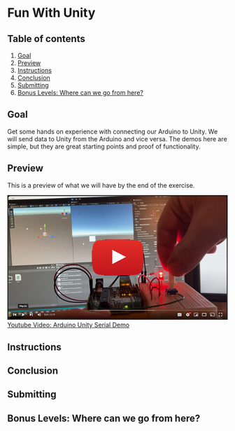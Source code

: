 # Fun With Unity

## Table of contents
1. [Goal](#Goal)
2. [Preview](#Preview)
3. [Instructions](#Instructions)
4. [Conclusion](#Conclusion)
5. [Submitting](#Submitting)
6. [Bonus Levels: Where can we go from here?](#bonus-levels-where-can-we-go-from-here)

## Goal

Get some hands on experience with connecting our Arduino to Unity. We will send data to Unity from the Arduino and vice versa. The demos here are simple, but they are great starting points and proof of functionality.

## Preview

This is a preview of what we will have by the end of the exercise.

[![Thumbnail Image of youtube preview link](video_preview.png)](https://youtu.be/i41ObD9AJeo?list=PLUzUMAB7oUTeWzJGtpiETo4tBbwV8X-_L)
[Youtube Video: Arduino Unity Serial Demo](https://youtu.be/i41ObD9AJeo?list=PLUzUMAB7oUTeWzJGtpiETo4tBbwV8X-_L)

## Instructions

## Conclusion

## Submitting

## Bonus Levels: Where can we go from here?